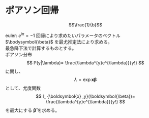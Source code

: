 # ポアソン回帰
```math
\frac{1}{b}
```
euler: $e^{i\pi}=-1$
回帰により求めたいパラメータのベクトル $\bodysymbol{\beta}$ を最尤推定法により求める。<br>
最急降下法で計算するものとする。<br>
ポアソン分布
$$
P(y|\lambda)= \frac{\lambda^{y}e^{\lambda}}{y!}
$$
に関し、
$$
\lambda = \exp {\bm{x} \bm{\beta}}
$$
として、尤度関数
$$
l_ {\boldsymbol{x} ,y}(\boldsymbol{\beta})= \frac{\lambda^{y}e^{\lambda}}{y!}
$$
を最大にする $\bm{\hat{\beta}}$ を求める。

